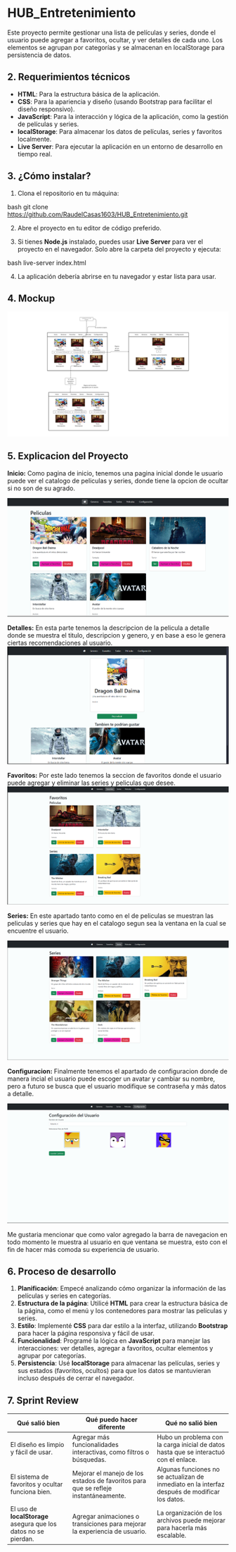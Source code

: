 # HUB_Entretenimiento

Este proyecto permite gestionar una lista de películas y series, donde el usuario puede agregar a favoritos, ocultar, y ver detalles de cada uno. Los elementos se agrupan por categorías y se almacenan en localStorage para persistencia de datos.

## 2. Requerimientos técnicos

- **HTML**: Para la estructura básica de la aplicación.
- **CSS**: Para la apariencia y diseño (usando Bootstrap para facilitar el diseño responsivo).
- **JavaScript**: Para la interacción y lógica de la aplicación, como la gestión de películas y series.
- **localStorage**: Para almacenar los datos de películas, series y favoritos localmente.
- **Live Server**: Para ejecutar la aplicación en un entorno de desarrollo en tiempo real.

## 3. ¿Cómo instalar?

1. Clona el repositorio en tu máquina:
    
bash
    git clone https://github.com/RaudelCasas1603/HUB_Entretenimiento.git


2. Abre el proyecto en tu editor de código preferido.

3. Si tienes **Node.js** instalado, puedes usar **Live Server** para ver el proyecto en el navegador. Solo abre la carpeta del proyecto y ejecuta:
    
bash
    live-server index.html



4. La aplicación debería abrirse en tu navegador y estar lista para usar.

## 4. Mockup 

![Mockup de la aplicación](/imagenes_repositorio/mockup.png)

## 5. Explicacion del Proyecto

**Inicio:** 
Como pagina de inicio, tenemos una pagina inicial donde le usuario puede ver el catalogo de peliculas y series, donde tiene la opcion de ocultar si no son de su agrado.


![Captura](/imagenes_repositorio/captura1.png)

**Detalles:**
En esta parte tenemos la descripcion de la pelicula a detalle donde se muestra el titulo, descripcion y genero, y en base a eso le genera ciertas recomendaciones al usuario.
![Captura](/imagenes_repositorio/captura2.png)

**Favoritos:**
Por este lado tenemos la seccion de favoritos donde el usuario puede agregar y eliminar las series y peliculas que desee.
![Captura](/imagenes_repositorio/captura3.png)

**Series:**
En este apartado tanto como en el de peliculas se muestran las peliculas y series que hay en el catalogo segun sea la ventana en la cual se encuentre el usuario.

![Captura](/imagenes_repositorio/captura4.png)

**Configuracion:**
Finalmente tenemos el apartado de configuracion donde de manera incial el usuario puede escoger un avatar y cambiar su nombre, pero a futuro se busca que el usuario modifique se contraseña y más datos a detalle.

![Captura](/imagenes_repositorio/captura5.png)

Me gustaria mencionar que como valor agregado la barra de navegacion en todo momento le muestra al usuario en que ventana se muestra, esto con el fin de hacer más comoda su experiencia de usuario. 

## 6. Proceso de desarrollo

1. **Planificación**: Empecé analizando cómo organizar la información de las películas y series en categorías.
2. **Estructura de la página**: Utilicé **HTML** para crear la estructura básica de la página, como el menú y los contenedores para mostrar las películas y series.
3. **Estilo**: Implementé **CSS** para dar estilo a la interfaz, utilizando **Bootstrap** para hacer la página responsiva y fácil de usar.
4. **Funcionalidad**: Programé la lógica en **JavaScript** para manejar las interacciones: ver detalles, agregar a favoritos, ocultar elementos y agrupar por categorías.
5. **Persistencia**: Usé **localStorage** para almacenar las películas, series y sus estados (favoritos, ocultos) para que los datos se mantuvieran incluso después de cerrar el navegador.

## 7. Sprint Review

| Qué salió bien                               | Qué puedo hacer diferente                       | Qué no salió bien                |
|---------------------------------------------|------------------------------------------------|----------------------------------|
| El diseño es limpio y fácil de usar.        | Agregar más funcionalidades interactivas, como filtros o búsquedas. | Hubo un problema con la carga inicial de datos hasta que se interactuó con el enlace. |
| El sistema de favoritos y ocultar funciona bien. | Mejorar el manejo de los estados de favoritos para que se refleje instantáneamente. | Algunas funciones no se actualizan de inmediato en la interfaz después de modificar los datos. |
| El uso de **localStorage** asegura que los datos no se pierdan. | Agregar animaciones o transiciones para mejorar la experiencia de usuario. | La organización de los archivos puede mejorar para hacerla más escalable. |
